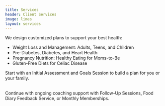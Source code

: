 ```yaml
---
title: Services
header: Client Services
image: limes
layout: services
---
```


We design customized plans to support your best health: 

* Weight Loss and Management: Adults, Teens, and Children
* Pre-Diabetes, Diabetes, and Heart Health
* Pregnancy Nutrition: Healthy Eating for Moms-to-Be
* Gluten-Free Diets for Celiac Disease

Start with an <i class="fa fa-play-circle"> </i> Initial Assessment and Goals Session to build a plan for you or your family.
<center><i class="fa fa-comments"></i><i class="fa fa-book"> </i><i class="fa fa-calendar"> </center></i> <br>
Continue with ongoing coaching support with Follow-Up Sessions, Food Diary Feedback Service, or Monthly Memberships.
